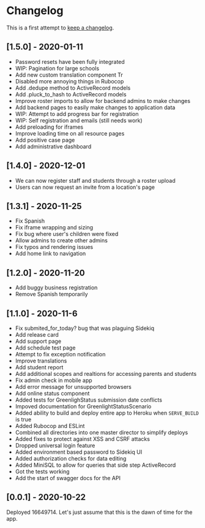 # Changelog

This is a first attempt to [keep a changelog](https://keepachangelog.com/en/1.0.0/).

## [1.5.0] - 2020-01-11

 - Password resets have been fully integrated
 - WIP: Pagination for large schools
 - Add new custom translation component Tr
 - Disabled more annoying things in Rubocop
 - Add .dedupe method to ActiveRecord models
 - Add .pluck_to_hash to ActiveRecord models
 - Improve roster imports to allow for backend admins to make changes
 - Add backend pages to easily make changes to application data
 - WIP: Attempt to add progress bar for registration
 - WIP: Self registration and emails (still needs work)
 - Add preloading for iframes
 - Improve loading time on all resource pages
 - Add positive case page
 - Add administrative dashboard

## [1.4.0] - 2020-12-01

  - We can now register staff and students through a roster upload
  - Users can now request an invite from a location's page

## [1.3.1] - 2020-11-25

 - Fix Spanish
 - Fix iframe wrapping and sizing
 - Fix bug where user's children were fixed
 - Allow admins to create other admins
 - Fix typos and rendering issues
 - Add home link to navigation

## [1.2.0] - 2020-11-20

 - Add buggy business registration
 - Remove Spanish temporarily

## [1.1.0] - 2020-11-6

 - Fix submited_for_today? bug that was plaguing Sidekiq
 - Add release card
 - Add support page
 - Add schedule test page
 - Attempt to fix exception notification
 - Improve translations
 - Add student report
 - Add additional scopes and realtions for accessing parents and students
 - Fix admin check in mobile app
 - Add error message for unsupported browsers
 - Add online status component
 - Added tests for GreenlighStatus submission date conflicts
 - Impoved documentation for GreenlightStatusScenario
 - Added ability to build and deploy entire app to Heroku when `SERVE_BUILD` is
   true
 - Added Rubocop and ESLint
 - Combined all directories into one master director to simplify deploys
 - Added fixes to protect against XSS and CSRF attacks
 - Dropped universal login feature
 - Added environment based password to Sidekiq UI
 - Added authorization checks for data editing
 - Added MiniSQL to allow for queries that side step ActiveRecord
 - Got the tests working
 - Add the start of swagger docs for the API

## [0.0.1] - 2020-10-22

Deployed 16649714. Let's just assume that this is the dawn of time for the app.
